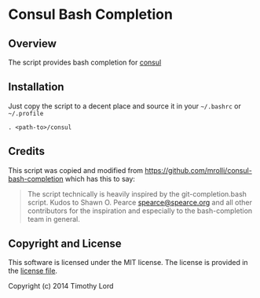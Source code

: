 # Consul Bash Completion

## Overview

The script provides bash completion for [consul](http://www.consul.io)

<!-- ## Features - TODO -->

<!-- * template filename completion (*.json) in current working dir -->
<!-- * support for basic options (i.e.. -debug) -->
<!-- * support for options with choices (i.e. -parallel=[true|false] -->

## Installation

Just copy the script to a decent place and source it in your `~/.bashrc` or `~/.profile`

    . <path-to>/consul

<!-- ## Compatibility - TODO -->

<!-- The script has been successfully tested with consul-0.6.0 and the -->
<!-- following OS: -->

<!-- - OS X 10.9 (bash < 4.0) -->
<!-- - CentOS-6.5 (bash > 4.0) -->
<!-- - Ubuntu 12.04 Server (bash > 4.0) -->

## Credits

This script was copied and modified from
https://github.com/mrolli/consul-bash-completion which has this to say:

> The script technically is heavily inspired by the git-completion.bash
> script. Kudos to Shawn O. Pearce <spearce@spearce.org> and all other
> contributors for the inspiration and especially to the bash-completion team in
> general.

## Copyright and License

This software is licensed under the MIT license. The license is provided in the [license file](https://github.com/nzroller/consul-bash-completion/blob/master/LICENSE).

Copyright (c) 2014 Timothy Lord
